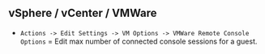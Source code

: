 ## vSphere / vCenter / VMWare

- `Actions -> Edit Settings -> VM Options -> VMWare Remote Console Options` = Edit max number of connected console sessions for a guest.
